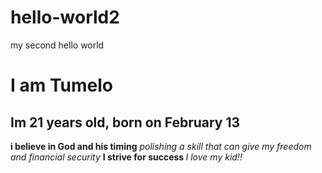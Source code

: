 # hello-world2
my second hello world
<h1>I am Tumelo</h1>
<h2>Im 21 years old, born on February 13</h2>
<b>i believe in God and his timing</b>
<i>polishing a skill that can give my freedom and financial security</i>
<b>I strive for success </b>
<i> I love my kid!!</i>
